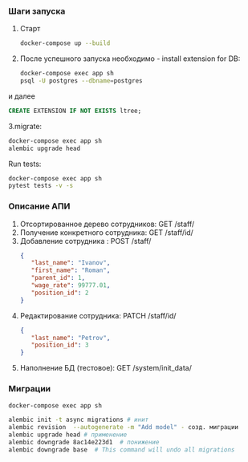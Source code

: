 
### Шаги запуска
1. Старт    
   ```bash
   docker-compose up --build
    ``` 
2. После успешного запуска необходимо - install extension for DB:
    ```bash
   docker-compose exec app sh
   psql -U postgres --dbname=postgres
   ```
и далее
   ```sql
   CREATE EXTENSION IF NOT EXISTS ltree;
   ```
3.migrate:
   ```bash
   docker-compose exec app sh
   alembic upgrade head
   ```
Run tests:
   ```bash
   docker-compose exec app sh
   pytest tests -v -s
   ```


### Описание АПИ
1. Отсортированное дерево сотрудников: GET /staff/
2. Получение конкретного сотрудника: GET /staff/id/
3. Добавление сотрудника : POST /staff/
   ```json
   {
      "last_name": "Ivanov", 
      "first_name": "Roman", 
      "parent_id": 1, 
      "wage_rate": 99777.01, 
      "position_id": 2
   }
   ```
4. Редактирование сотрудника: PATCH /staff/id/
   ```json
   {
      "last_name": "Petrov", 
      "position_id": 3
   }
   ```
5. Наполнение БД (тестовое): GET /system/init_data/


### Миграции
   ```bash
   docker-compose exec app sh
   
   alembic init -t async migrations # инит
   alembic revision  --autogenerate -m "Add model" - созд. миграции
   alembic upgrade head # применение
   alembic downgrade 8ac14e223d1  # понижение
   alembic downgrade base  # This command will undo all migrations
   ```
